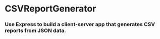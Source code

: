 # CSVReportGenerator

### Use Express to build a client-server app that generates CSV reports from JSON data.